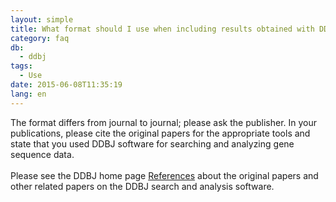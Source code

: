 ```yaml
---
layout: simple
title: What format should I use when including results obtained with DDBJ search and analysis software in a journal publication?
category: faq
db:
  - ddbj
tags: 
  - Use
date: 2015-06-08T11:35:19
lang: en
---
```




The format differs from journal to journal; please ask the publisher. In your publications, please cite the original papers for the appropriate tools and state that you used DDBJ software for searching and analyzing gene sequence data.<br><br>Please see the DDBJ home page <a href="/services/references-e.html">References</a> about the original papers and other related papers on the DDBJ search and analysis software.
